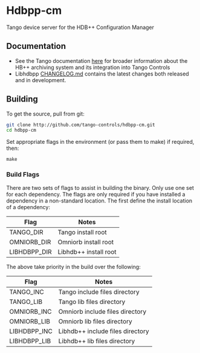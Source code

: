 # Hdbpp-cm

Tango device server for the HDB++ Configuration Manager

## Documentation

* See the Tango documentation [here](http://tango-controls.readthedocs.io/en/latest/administration/services/hdbpp/index.html#hdb-an-archiving-historian-service) for broader information about the HB++ archiving system and its integration into Tango Controls
* Libhdbpp [CHANGELOG.md](https://github.com/tango-controls/libhdbpp/blob/master/CHANGELOG.md) contains the latest changes both released and in development.

## Building

To get the source, pull from git:

```bash
git clone http://github.com/tango-controls/hdbpp-cm.git  
cd hdbpp-cm
```

Set appropriate flags in the environment (or pass them to make) if required, then:

```bashv
make
```

### Build Flags

There are two sets of flags to assist in building the binary. Only use one set for each dependency. The flags are only required if you have installed a dependency in a non-standard location. The first define the install location of a dependency:

| Flag | Notes |
|------|-------|
| TANGO_DIR | Tango install root |
| OMNIORB_DIR | Omniorb install root |
| LIBHDBPP_DIR | Libhdb++ install root |

The above take priority in the build over the following:

| Flag | Notes |
|------|-------|
| TANGO_INC | Tango include files directory |
| TANGO_LIB | Tango lib files directory |
| OMNIORB_INC | Omniorb include files directory
| OMNIORB_LIB | Omniorb lib files directory |
| LIBHDBPP_INC | Libhdb++ include files directory
| LIBHDBPP_LIB | Libhdb++ lib files directory |
